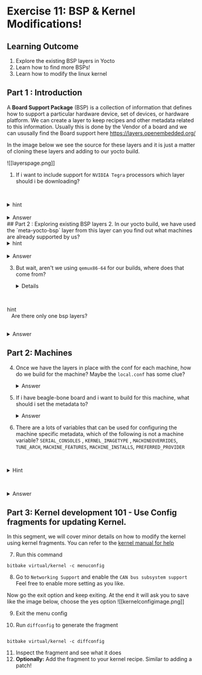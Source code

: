 # Exercise 11: BSP & Kernel Modifications!

## Learning Outcome

1. Explore the existing BSP layers in Yocto
2. Learn how to find more BSPs!
3. Learn how to modify the linux kernel 
##  Part 1 : Introduction

A **Board Support Package** (BSP) is a collection of information that defines how to support a particular hardware device, set of devices, or hardware platform. We can create a layer to keep recipes and other metadata related to this information. Usually this is done by the Vendor of a board and we can ususally find the Board support here https://layers.openembedded.org/

In the image below we see the source for these layers and it is just  a matter of cloning these layers and adding to our yocto build.


![[layerspage.png]]


1. If i want to include support for `NVIDIA Tegra` processors which layer should i be downloading?

   <details>
   <summary>hint</summary>
   type nvidia tegra in the search with layers
</details>
  <details>
	   <summary>Answer</summary>
	`meta-tegra` is the needed layer! 
   </details>
## Part 2  : Exploring existing BSP layers
2. In our yocto build, we have used the `meta-yocto-bsp` layer from this layer can you find out what machines are already supported by us?
   <details>
   <summary>hint</summary>
   Maybe the directory structure of `conf` can give a hint?
</details>
  <details>
	   <summary>Answer</summary>
	   `beaglebone-yocto`, `genericarm64`. `genericx86-64` and `genericx86`
   </details>

3. But wait, aren't we using `qemux86-64` for our builds, where does that come from? 

   <details>
   <summary>hint</summary>
   Are there only one bsp layers?
</details>
  <details>
	   <summary>Answer</summary>
	check `home/yocto/work/poky/poky/meta/conf/machine`
   </details>

## Part 2: Machines 
4. Once we have the layers in place with the conf for each machine, how do we build for the machine? Maybe the `local.conf` has some clue?
  <details>
	   <summary>Answer</summary>
	`MACHINE` variable needs to be set
   </details>

5. If i have beagle-bone board and i want to build for this machine, what should i set the metadata to?
  <details>
	   <summary>Answer</summary>
	 `MACHINE="beaglebone-yocto"`
   </details>

6. There are a lots of variables that can be used for configuring the machine specific metadata, which of the following is not a machine variable? `SERIAL_CONSOLES` , `KERNEL_IMAGETYPE` , `MACHINEOVERRIDES`, `TUNE_ARCH`, `MACHINE_FEATURES`, `MACHINE_INSTALLS`, `PREFERRED_PROVIDER`

  <details>
	   <summary>Hint</summary>
	When in doubt check!
	https://docs.yoctoproject.org/ref-manual/variables.html
   </details>

  <details>
	   <summary>Answer</summary>
	 `MACHINE_INSTALLS`
   </details>



## Part 3: Kernel development 101 - Use Config fragments for updating Kernel. 

In this segment, we will cover minor details on how to modify the kernel using kernel fragments.
You can refer to the [kernel manual for help](https://docs.yoctoproject.org/kernel-dev/index.html) 

7. Run this command

```shell
bitbake virtual/kernel -c menuconfig
```

8.  Go to  `Networking Support`  and enable the `CAN bus subsystem support`
Feel free to enable more setting as you like.

Now go the exit option and keep exiting.
At the end it will ask you to save like the image below, choose the yes option
![[kernelconfigimage.png]]

9. Exit the menu config

10. Run `diffconfig` to generate the fragment

```shell

bitbake virtual/kernel -c diffconfig
```


11. Inspect the fragment and see what it does
12. **Optionally:**  Add the fragment to your kernel recipe. Similar to adding a patch!


